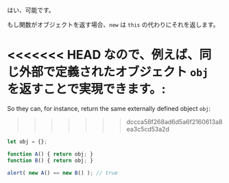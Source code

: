 はい、可能です。

もし関数がオブジェクトを返す場合、`new` は `this` の代わりにそれを返します。

<<<<<<< HEAD
なので、例えば、同じ外部で定義されたオブジェクト `obj` を返すことで実現できます。:
=======
So they can, for instance, return the same externally defined object `obj`:
>>>>>>> dccca58f268ad6d5a6f2160613a8ea3c5cd53a2d

```js run no-beautify
let obj = {};

function A() { return obj; }
function B() { return obj; }

alert( new A() == new B() ); // true
```
